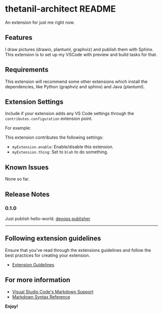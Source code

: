# thetanil-architect README

An extension for just me right now.

## Features

I draw pictures (drawio, plantuml, graphviz) and publish them with Sphinx. This
extension is to set up my VSCode with preview and build tasks for that.

## Requirements

This extension will recommend some other extensions which install the dependencies, like Python (graphviz and sphinx) and Java (plantuml).

## Extension Settings

Include if your extension adds any VS Code settings through the `contributes.configuration` extension point.

For example:

This extension contributes the following settings:

* `myExtension.enable`: Enable/disable this extension.
* `myExtension.thing`: Set to `blah` to do something.

## Known Issues

None so far.

## Release Notes

### 0.1.0

Just publish hello-world. [devops
publisher](https://dev.azure.com/thetanil/thetanil-architect)

---

## Following extension guidelines

Ensure that you've read through the extensions guidelines and follow the best practices for creating your extension.

* [Extension Guidelines](https://code.visualstudio.com/api/references/extension-guidelines)

## For more information

* [Visual Studio Code's Markdown Support](http://code.visualstudio.com/docs/languages/markdown)
* [Markdown Syntax Reference](https://help.github.com/articles/markdown-basics/)

**Enjoy!**
